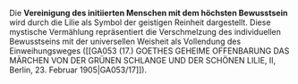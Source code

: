 
Die **Vereinigung des initiierten Menschen mit dem höchsten Bewusstsein** wird durch die Lilie als Symbol der geistigen Reinheit dargestellt. Diese mystische Vermählung repräsentiert die Verschmelzung des individuellen Bewusstseins mit der universellen Weisheit als Vollendung des Einweihungsweges ([[GA053 (17.) GOETHES GEHEIME OFFENBARUNG DAS MÄRCHEN VON DER GRÜNEN SCHLANGE UND DER SCHÖNEN LILIE, II, Berlin, 23. Februar 1905|GA053/17]]).
